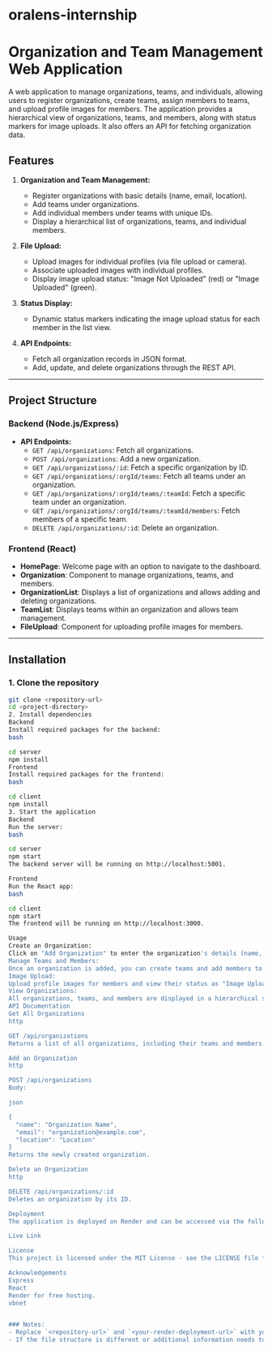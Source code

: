 # oralens-internship
 
# Organization and Team Management Web Application

A web application to manage organizations, teams, and individuals, allowing users to register organizations, create teams, assign members to teams, and upload profile images for members. The application provides a hierarchical view of organizations, teams, and members, along with status markers for image uploads. It also offers an API for fetching organization data.

## Features

1. **Organization and Team Management:**
   - Register organizations with basic details (name, email, location).
   - Add teams under organizations.
   - Add individual members under teams with unique IDs.
   - Display a hierarchical list of organizations, teams, and individual members.

2. **File Upload:**
   - Upload images for individual profiles (via file upload or camera).
   - Associate uploaded images with individual profiles.
   - Display image upload status: "Image Not Uploaded" (red) or "Image Uploaded" (green).

3. **Status Display:**
   - Dynamic status markers indicating the image upload status for each member in the list view.

4. **API Endpoints:**
   - Fetch all organization records in JSON format.
   - Add, update, and delete organizations through the REST API.

---

## Project Structure

### Backend (Node.js/Express)
- **API Endpoints:**
  - `GET /api/organizations`: Fetch all organizations.
  - `POST /api/organizations`: Add a new organization.
  - `GET /api/organizations/:id`: Fetch a specific organization by ID.
  - `GET /api/organizations/:orgId/teams`: Fetch all teams under an organization.
  - `GET /api/organizations/:orgId/teams/:teamId`: Fetch a specific team under an organization.
  - `GET /api/organizations/:orgId/teams/:teamId/members`: Fetch members of a specific team.
  - `DELETE /api/organizations/:id`: Delete an organization.

### Frontend (React)
- **HomePage**: Welcome page with an option to navigate to the dashboard.
- **Organization**: Component to manage organizations, teams, and members.
- **OrganizationList**: Displays a list of organizations and allows adding and deleting organizations.
- **TeamList**: Displays teams within an organization and allows team management.
- **FileUpload**: Component for uploading profile images for members.

---

## Installation

### 1. Clone the repository

```bash
git clone <repository-url>
cd <project-directory>
2. Install dependencies
Backend
Install required packages for the backend:
bash

cd server
npm install
Frontend
Install required packages for the frontend:
bash

cd client
npm install
3. Start the application
Backend
Run the server:
bash

cd server
npm start
The backend server will be running on http://localhost:5001.

Frontend
Run the React app:
bash

cd client
npm start
The frontend will be running on http://localhost:3000.

Usage
Create an Organization:
Click on "Add Organization" to enter the organization's details (name, email, location).
Manage Teams and Members:
Once an organization is added, you can create teams and add members to those teams.
Image Upload:
Upload profile images for members and view their status as "Image Uploaded" (green) or "Image Not Uploaded" (red).
View Organizations:
All organizations, teams, and members are displayed in a hierarchical structure.
API Documentation
Get All Organizations
http

GET /api/organizations
Returns a list of all organizations, including their teams and members.

Add an Organization
http

POST /api/organizations
Body:

json

{
  "name": "Organization Name",
  "email": "organization@example.com",
  "location": "Location"
}
Returns the newly created organization.

Delete an Organization
http

DELETE /api/organizations/:id
Deletes an organization by its ID.

Deployment
The application is deployed on Render and can be accessed via the following link:

Live Link

License
This project is licensed under the MIT License - see the LICENSE file for details.

Acknowledgements
Express
React
Render for free hosting.
vbnet


### Notes:
- Replace `<repository-url>` and `<your-render-deployment-url>` with your actual repository and deployment URLs.
- If the file structure is different or additional information needs to be included,
